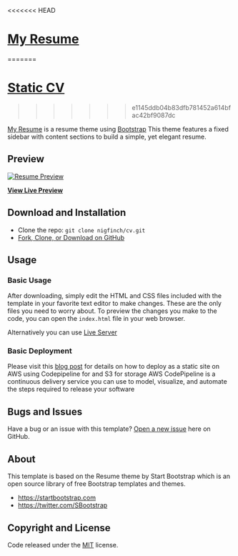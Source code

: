 <<<<<<< HEAD
# [My Resume](https://cv.techmill.io/)
=======
# [ Static CV](https://cv.techmill.io/)
>>>>>>> e1145ddb04b83dfb781452a614bfac42bf9087dc

[My Resume](https://cv.techmill.io/) is a resume theme using [Bootstrap](http://getbootstrap.com/)
This theme features a fixed sidebar with content sections to build a simple, yet elegant resume.

## Preview

[![Resume Preview](https://s3-eu-west-1.amazonaws.com/cv.techmill.io/img/screenshot_iPad.png)](https://s3-eu-west-1.amazonaws.com/cv.techmill.io/img/screenshot_iPad.png)



**[View Live Preview](http://cv.techmill.io/)**



## Download and Installation


* Clone the repo: `git clone nigfinch/cv.git`
* [Fork, Clone, or Download on GitHub](https://github.com/nigfinch/cv.git)

## Usage



### Basic Usage

After downloading, simply edit the HTML and CSS files included with the template in your favorite text editor to make changes. 
These are the only files you need to worry about.  To preview the changes you make to the code, you can open the `index.html` file in your web browser.

Alternatively you can use [Live Server](https://github.com/tapio/live-server) 


### Basic Deployment

Please visit this [blog post](http://blog.techmill.io/simple-static-website-your-cv/) for details on how to deploy as a static site on AWS using Codepipeline for and S3 for storage
AWS CodePipeline is a continuous delivery service you can use to model, visualize, and automate the steps required to release your software

## Bugs and Issues

Have a bug or an issue with this template? [Open a new issue](https://github.com/nigfinch/cv/issues) here on GitHub.


## About

This template is based on the Resume theme by Start Bootstrap which is an open source library of free Bootstrap templates and themes. 

* https://startbootstrap.com
* https://twitter.com/SBootstrap




## Copyright and License

Code released under the [MIT](https://github.com/nigfinch/cv/blob/master/LICENSE) license.


